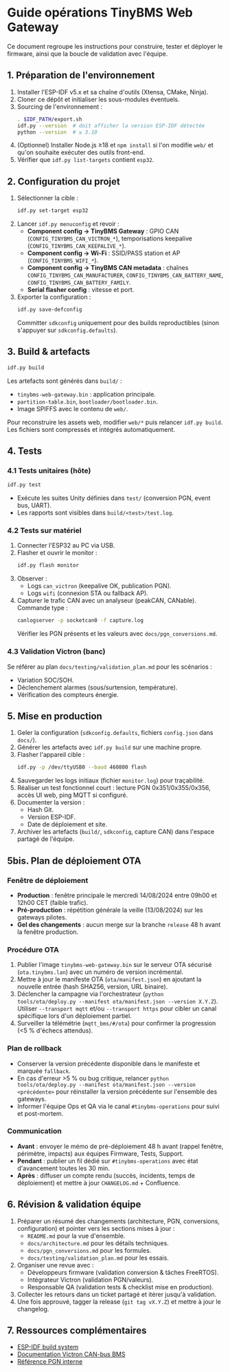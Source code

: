 # Guide opérations TinyBMS Web Gateway

Ce document regroupe les instructions pour construire, tester et déployer le firmware, ainsi que la boucle de validation avec l'équipe.

## 1. Préparation de l'environnement
1. Installer l'ESP-IDF v5.x et sa chaîne d'outils (Xtensa, CMake, Ninja).
2. Cloner ce dépôt et initialiser les sous-modules éventuels.
3. Sourcing de l'environnement :
   ```bash
   . $IDF_PATH/export.sh
   idf.py --version  # doit afficher la version ESP-IDF détectée
   python --version  # ≥ 3.10
   ```
4. (Optionnel) Installer Node.js ≥18 et `npm install` si l'on modifie `web/` et qu'on souhaite exécuter des outils front-end.
5. Vérifier que `idf.py list-targets` contient `esp32`.

## 2. Configuration du projet
1. Sélectionner la cible :
   ```bash
   idf.py set-target esp32
   ```
2. Lancer `idf.py menuconfig` et revoir :
   - **Component config → TinyBMS Gateway** : GPIO CAN (`CONFIG_TINYBMS_CAN_VICTRON_*`), temporisations keepalive (`CONFIG_TINYBMS_CAN_KEEPALIVE_*`).
   - **Component config → Wi-Fi** : SSID/PASS station et AP (`CONFIG_TINYBMS_WIFI_*`).
   - **Component config → TinyBMS CAN metadata** : chaînes `CONFIG_TINYBMS_CAN_MANUFACTURER`, `CONFIG_TINYBMS_CAN_BATTERY_NAME`, `CONFIG_TINYBMS_CAN_BATTERY_FAMILY`.
   - **Serial flasher config** : vitesse et port.
3. Exporter la configuration :
   ```bash
   idf.py save-defconfig
   ```
   Committer `sdkconfig` uniquement pour des builds reproductibles (sinon s'appuyer sur `sdkconfig.defaults`).

## 3. Build & artefacts
```bash
idf.py build
```
Les artefacts sont générés dans `build/` :
- `tinybms-web-gateway.bin` : application principale.
- `partition-table.bin`, `bootloader/bootloader.bin`.
- Image SPIFFS avec le contenu de `web/`.

Pour reconstruire les assets web, modifier `web/*` puis relancer `idf.py build`. Les fichiers sont compressés et intégrés automatiquement.

## 4. Tests
### 4.1 Tests unitaires (hôte)
```bash
idf.py test
```
- Exécute les suites Unity définies dans `test/` (conversion PGN, event bus, UART).
- Les rapports sont visibles dans `build/<test>/test.log`.

### 4.2 Tests sur matériel
1. Connecter l'ESP32 au PC via USB.
2. Flasher et ouvrir le monitor :
   ```bash
   idf.py flash monitor
   ```
3. Observer :
   - Logs `can_victron` (keepalive OK, publication PGN).
   - Logs `wifi` (connexion STA ou fallback AP).
4. Capturer le trafic CAN avec un analyseur (peakCAN, CANable). Commande type :
   ```bash
   canlogserver -p socketcan0 -f capture.log
   ```
   Vérifier les PGN présents et les valeurs avec `docs/pgn_conversions.md`.

### 4.3 Validation Victron (banc)
Se référer au plan `docs/testing/validation_plan.md` pour les scénarios :
- Variation SOC/SOH.
- Déclenchement alarmes (sous/surtension, température).
- Vérification des compteurs énergie.

## 5. Mise en production
1. Geler la configuration (`sdkconfig.defaults`, fichiers `config.json` dans `docs/`).
2. Générer les artefacts avec `idf.py build` sur une machine propre.
3. Flasher l'appareil cible :
   ```bash
   idf.py -p /dev/ttyUSB0 --baud 460800 flash
   ```
4. Sauvegarder les logs initiaux (fichier `monitor.log`) pour traçabilité.
5. Réaliser un test fonctionnel court : lecture PGN 0x351/0x355/0x356, accès UI web, ping MQTT si configuré.
6. Documenter la version :
   - Hash Git.
   - Version ESP-IDF.
   - Date de déploiement et site.
7. Archiver les artefacts (`build/`, `sdkconfig`, capture CAN) dans l'espace partagé de l'équipe.

## 5bis. Plan de déploiement OTA

### Fenêtre de déploiement
- **Production** : fenêtre principale le mercredi 14/08/2024 entre 09h00 et 12h00 CET (faible trafic).
- **Pré-production** : répétition générale la veille (13/08/2024) sur les gateways pilotes.
- **Gel des changements** : aucun merge sur la branche `release` 48 h avant la fenêtre production.

### Procédure OTA
1. Publier l'image `tinybms-web-gateway.bin` sur le serveur OTA sécurisé (`ota.tinybms.lan`) avec un numéro de version incrémental.
2. Mettre à jour le manifeste OTA (`ota/manifest.json`) en ajoutant la nouvelle entrée (hash SHA256, version, URL binaire).
3. Déclencher la campagne via l'orchestrateur (`python tools/ota/deploy.py --manifest ota/manifest.json --version X.Y.Z`). Utiliser `--transport mqtt` et/ou `--transport https` pour cibler un canal spécifique lors d'un déploiement partiel.
4. Surveiller la télémétrie (`mqtt_bms/#/ota`) pour confirmer la progression (<5 % d'échecs attendus).

### Plan de rollback
- Conserver la version précédente disponible dans le manifeste et marquée `fallback`.
- En cas d'erreur >5 % ou bug critique, relancer `python tools/ota/deploy.py --manifest ota/manifest.json --version <précédente>` pour réinstaller la version précédente sur l'ensemble des gateways.
- Informer l'équipe Ops et QA via le canal `#tinybms-operations` pour suivi et post-mortem.

### Communication
- **Avant** : envoyer le mémo de pré-déploiement 48 h avant (rappel fenêtre, périmètre, impacts) aux équipes Firmware, Tests, Support.
- **Pendant** : publier un fil dédié sur `#tinybms-operations` avec état d'avancement toutes les 30 min.
- **Après** : diffuser un compte rendu (succès, incidents, temps de déploiement) et mettre à jour `CHANGELOG.md` + Confluence.

## 6. Révision & validation équipe
1. Préparer un résumé des changements (architecture, PGN, conversions, configuration) et pointer vers les sections mises à jour :
   - `README.md` pour la vue d'ensemble.
   - `docs/architecture.md` pour les détails techniques.
   - `docs/pgn_conversions.md` pour les formules.
   - `docs/testing/validation_plan.md` pour les essais.
2. Organiser une revue avec :
   - Développeurs firmware (validation conversion & tâches FreeRTOS).
   - Intégrateur Victron (validation PGN/valeurs).
   - Responsable QA (validation tests & checklist mise en production).
3. Collecter les retours dans un ticket partagé et itérer jusqu'à validation.
4. Une fois approuvé, tagger la release (`git tag vX.Y.Z`) et mettre à jour le changelog.

## 7. Ressources complémentaires
- [ESP-IDF build system](https://docs.espressif.com/projects/esp-idf/en/latest/esp32/api-guides/build-system.html)
- [Documentation Victron CAN-bus BMS](docs/VictCan-bus_bms_protocol20210417.pdf)
- [Référence PGN interne](docs/reference/victron_pgn_signal_summary.md)

